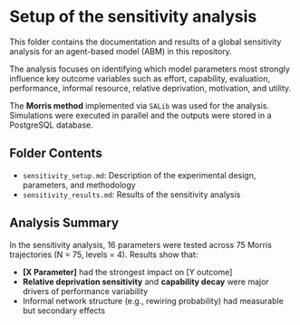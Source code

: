 # Setup of the sensitivity analysis

This folder contains the documentation and results of a global sensitivity analysis for an agent-based model (ABM) in this repository.

The analysis focuses on identifying which model parameters most strongly influence key outcome variables such as effort, capability, evaluation, performance, informal resource, relative deprivation, motivation, and utility.

The **Morris method** implemented via `SALib` was used for the analysis. Simulations were executed in parallel and the outputs were stored in a PostgreSQL database.

## Folder Contents

- `sensitivity_setup.md`: Description of the experimental design, parameters, and methodology
- `sensitivity_results.md`: Results of the sensitivity analysis

## Analysis Summary

In the sensitivity analysis, 16 parameters were tested across 75 Morris trajectories (N = 75, levels = 4). Results show that:

- **[X Parameter]** had the strongest impact on [Y outcome]
- **Relative deprivation sensitivity** and **capability decay** were major drivers of performance variability
- Informal network structure (e.g., rewiring probability) had measurable but secondary effects


